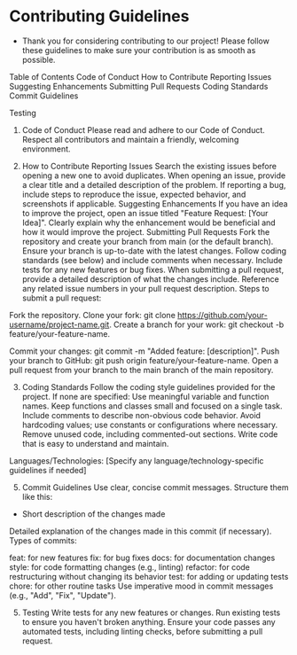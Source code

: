 #        Contributing Guidelines
-   Thank you for considering contributing to our project! Please follow these guidelines to make sure your contribution is as smooth as possible.

Table of Contents
Code of Conduct
How to Contribute
Reporting Issues
Suggesting Enhancements
Submitting Pull Requests
Coding Standards
Commit Guidelines


Testing
1. Code of Conduct
Please read and adhere to our Code of Conduct. Respect all contributors and maintain a friendly, welcoming environment.

2. How to Contribute
Reporting Issues
Search the existing issues before opening a new one to avoid duplicates.
When opening an issue, provide a clear title and a detailed description of the problem.
If reporting a bug, include steps to reproduce the issue, expected behavior, and screenshots if applicable.
Suggesting Enhancements
If you have an idea to improve the project, open an issue titled "Feature Request: [Your Idea]".
Clearly explain why the enhancement would be beneficial and how it would improve the project.
Submitting Pull Requests
Fork the repository and create your branch from main (or the default branch).
Ensure your branch is up-to-date with the latest changes.
Follow coding standards (see below) and include comments when necessary.
Include tests for any new features or bug fixes.
When submitting a pull request, provide a detailed description of what the changes include.
Reference any related issue numbers in your pull request description.
Steps to submit a pull request:

Fork the repository.
Clone your fork: git clone https://github.com/your-username/project-name.git.
Create a branch for your work: git checkout -b feature/your-feature-name.

Commit your changes: git commit -m "Added feature: [description]".
Push your branch to GitHub: git push origin feature/your-feature-name.
Open a pull request from your branch to the main branch of the main repository.


3. Coding Standards
Follow the coding style guidelines provided for the project. If none are specified:
Use meaningful variable and function names.
Keep functions and classes small and focused on a single task.
Include comments to describe non-obvious code behavior.
Avoid hardcoding values; use constants or configurations where necessary.
Remove unused code, including commented-out sections.
Write code that is easy to understand and maintain.

Languages/Technologies: [Specify any language/technology-specific guidelines if needed]

5. Commit Guidelines
Use clear, concise commit messages. Structure them like this:


-  Short description of the changes made

Detailed explanation of the changes made in this commit (if necessary).
Types of commits:

feat: for new features
fix: for bug fixes
docs: for documentation changes
style: for code formatting changes (e.g., linting)
refactor: for code restructuring without changing its behavior
test: for adding or updating tests
chore: for other routine tasks
Use imperative mood in commit messages (e.g., "Add", "Fix", "Update").

5. Testing
Write tests for any new features or changes.
Run existing tests to ensure you haven't broken anything.
Ensure your code passes any automated tests, including linting checks, before submitting a pull request.

